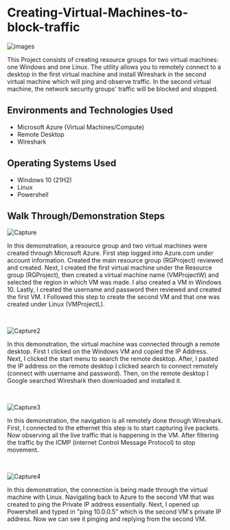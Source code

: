 # Creating-Virtual-Machines-to-block-traffic
<p align="center">

![images](https://github.com/Admiller12/Creating-Virtual-Machines-to-block-traffic/assets/138805066/35091daf-99a2-4124-86e1-1c9a8fba7ceb)



This Project consists of creating resource groups for two virtual machines: one Windows and one Linux. The utility allows you to remotely connect to a desktop in the first virtual machine and install Wireshark in the second virtual machine which will ping and observe traffic. In the second virtual machine, the network security groups' traffic will be blocked and stopped.




<h2>Environments and Technologies Used</h2>

- Microsoft Azure (Virtual Machines/Compute)
- Remote Desktop
- Wireshark  

<h2>Operating Systems Used </h2>

- Windows 10</b> (21H2)
- Linux
- Powershell


<h2>Walk Through/Demonstration Steps</h2>

<p>

![Capture](https://github.com/Admiller12/Creating-Virtual-Machines-to-block-traffic/assets/138805066/0b1be1ae-7441-4874-83c2-346b4cc1f528)

</p>
<p>
In this demonstration, a resource group and two virtual machines were created through Microsoft Azure. First step logged into Azure.com under account information. Created the main resource group (RGProject) reviewed and created. 
Next, I created the first virtual machine under the Resource group (RGProject), then created a virtual machine name (VMProjectW) and selected
the region in which VM was made. I also created a VM in Windows 10. Lastly, I created the username and password then reviewed and created the first VM.
I Followed this step to create the second VM and that one was created under Linux (VMProjectL). 
</p>
<br />

<p>

  ![Capture2](https://github.com/Admiller12/Creating-Virtual-Machines-to-block-traffic/assets/138805066/b13978e6-cadf-4740-93f2-29db60c9655d)

</p>
<p>
In this demonstration, the virtual machine was connected through a remote desktop.
First I clicked on the Windows VM and copied the IP Address. Next, I clicked the start menu
to search the remote desktop. After, I pasted the IP address on the remote desktop 
I clicked search to connect remotely (connect with username and password). Then, on the remote desktop I Google searched Wireshark then downloaded
and installed it.
</p>
<br />

<p>

  ![Capture3](https://github.com/Admiller12/Creating-Virtual-Machines-to-block-traffic/assets/138805066/e205611d-be0e-48f0-904b-98d044c25999)

</p>
<p>
In this demonstration, the navigation is all remotely done through Wireshark. First, I connected 
to the ethernet this step is to start capturing live packets. Now observing all the live traffic
that is happening in the VM. After filtering the traffic by the ICMP (internet Control Message Protocol) to stop movement.
</p>
<br />

<p>

  ![Capture4](https://github.com/Admiller12/Creating-Virtual-Machines-to-block-traffic/assets/138805066/8a534c0f-1139-4e60-8412-39882badd5ce)

</p>
<p>
In this demonstration, the connection is being made through the virtual machine with Linux. Navigating back to Azure 
to the second VM that was created to ping the Private IP address essentially. Next, I opened up Powershell and typed in "ping 10.0.0.5" 
which is the second VM's private IP address. Now we can see it pinging and replying from the second VM. 
</p>
<br />
